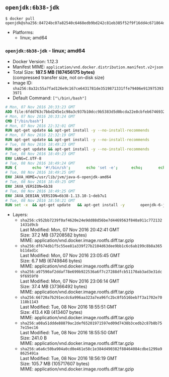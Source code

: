 ## `openjdk:6b38-jdk`

```console
$ docker pull openjdk@sha256:84724bc07a82540c6468edb9bd242c81eb385f52f9f16dd4c671864d0f798ba4
```

-	Platforms:
	-	linux; amd64

### `openjdk:6b38-jdk` - linux; amd64

-	Docker Version: 1.12.3
-	Manifest MIME: `application/vnd.docker.distribution.manifest.v2+json`
-	Total Size: **187.5 MB (187456175 bytes)**  
	(compressed transfer size, not on-disk size)
-	Image ID: `sha256:8a32c55a7fad126e9c167ce6431781de3519871331ffe79406e9139753933971`
-	Default Command: `["\/bin\/bash"]`

```dockerfile
# Mon, 07 Nov 2016 20:33:23 GMT
ADD file:6fdd763c7bbd245e1c98a3c937b10dcc9b5383d5d0bcda22e8cbfeb6746932da in / 
# Mon, 07 Nov 2016 20:33:24 GMT
CMD ["/bin/bash"]
# Mon, 07 Nov 2016 22:32:01 GMT
RUN apt-get update && apt-get install -y --no-install-recommends 		ca-certificates 		curl 		wget 	&& rm -rf /var/lib/apt/lists/*
# Mon, 07 Nov 2016 22:32:19 GMT
RUN apt-get update && apt-get install -y --no-install-recommends 		bzr 		git 		mercurial 		openssh-client 		subversion 				procps 	&& rm -rf /var/lib/apt/lists/*
# Tue, 08 Nov 2016 18:49:23 GMT
RUN apt-get update && apt-get install -y --no-install-recommends 		bzip2 		unzip 		xz-utils 	&& rm -rf /var/lib/apt/lists/*
# Tue, 08 Nov 2016 18:49:23 GMT
ENV LANG=C.UTF-8
# Tue, 08 Nov 2016 18:49:24 GMT
RUN { 		echo '#!/bin/sh'; 		echo 'set -e'; 		echo; 		echo 'dirname "$(dirname "$(readlink -f "$(which javac || which java)")")"'; 	} > /usr/local/bin/docker-java-home 	&& chmod +x /usr/local/bin/docker-java-home
# Tue, 08 Nov 2016 18:49:25 GMT
ENV JAVA_HOME=/usr/lib/jvm/java-6-openjdk-amd64
# Tue, 08 Nov 2016 18:49:25 GMT
ENV JAVA_VERSION=6b38
# Tue, 08 Nov 2016 18:49:25 GMT
ENV JAVA_DEBIAN_VERSION=6b38-1.13.10-1~deb7u1
# Tue, 08 Nov 2016 18:50:21 GMT
RUN set -x 	&& apt-get update 	&& apt-get install -y 		openjdk-6-jdk="$JAVA_DEBIAN_VERSION" 	&& rm -rf /var/lib/apt/lists/* 	&& [ "$JAVA_HOME" = "$(docker-java-home)" ]
```

-	Layers:
	-	`sha256:c952bb7239f0af4620e24e9dd88d56be7d4469563f840a911c7721321431d9cb`  
		Last Modified: Mon, 07 Nov 2016 20:42:41 GMT  
		Size: 37.2 MB (37208582 bytes)  
		MIME: application/vnd.docker.image.rootfs.diff.tar.gzip
	-	`sha256:df674db1f5c55ee81a339f27b2104d63dee9bb1c6c6ab199c8b8a365b11dad1c`  
		Last Modified: Mon, 07 Nov 2016 23:05:45 GMT  
		Size: 6.7 MB (6749846 bytes)  
		MIME: application/vnd.docker.image.rootfs.diff.tar.gzip
	-	`sha256:a97590af2ddaf78e699b922536a6f7c27288dfcb51170ab3ad3e31dc9f6959f0`  
		Last Modified: Mon, 07 Nov 2016 23:06:14 GMT  
		Size: 37.4 MB (37366492 bytes)  
		MIME: application/vnd.docker.image.rootfs.diff.tar.gzip
	-	`sha256:66720a7b291ecdc6a996aa323a7ea96fc2bc8fb516beb7f3a1702e70118b1143`  
		Last Modified: Tue, 08 Nov 2016 18:55:51 GMT  
		Size: 413.4 KB (413407 bytes)  
		MIME: application/vnd.docker.image.rootfs.diff.tar.gzip
	-	`sha256:a08a51ddde88879ac2def65201971597ed09d7438b3cedb2c87b8b757e15ec16`  
		Last Modified: Tue, 08 Nov 2016 18:55:50 GMT  
		Size: 241.0 B  
		MIME: application/vnd.docker.image.rootfs.diff.tar.gzip
	-	`sha256:a6a6c50ba904a0cd0e461e58c1e384d490382f88464084cdbe1299a98625491a`  
		Last Modified: Tue, 08 Nov 2016 18:56:19 GMT  
		Size: 105.7 MB (105717607 bytes)  
		MIME: application/vnd.docker.image.rootfs.diff.tar.gzip
